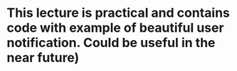 # This lecture is practical and contains code with example of beautiful user notification. Could be useful in the near future)
